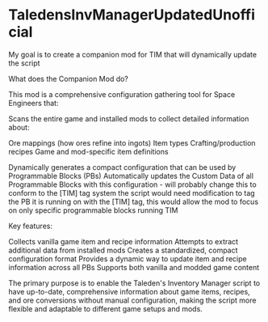 # TaledensInvManagerUpdatedUnofficial 
My goal is to create a companion mod for TIM that will dynamically update the script

What does the Companion Mod do?

This mod is a comprehensive configuration gathering tool for Space Engineers that:

Scans the entire game and installed mods to collect detailed information about:

Ore mappings (how ores refine into ingots)
Item types
Crafting/production recipes
Game and mod-specific item definitions


Dynamically generates a compact configuration that can be used by Programmable Blocks (PBs)
Automatically updates the Custom Data of all Programmable Blocks with this configuration - will probably change this to conform to the [TIM] tag system
the script would need modification to tag the PB it is running on with the [TIM] tag, this would allow the mod to focus on only specific programmable blocks running TIM

Key features:

Collects vanilla game item and recipe information
Attempts to extract additional data from installed mods
Creates a standardized, compact configuration format
Provides a dynamic way to update item and recipe information across all PBs
Supports both vanilla and modded game content

The primary purpose is to enable the Taleden's Inventory Manager script to have up-to-date, comprehensive information about game items, recipes, and ore conversions without manual configuration, making the script more flexible and adaptable to different game setups and mods.

